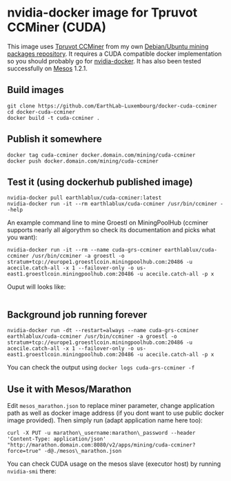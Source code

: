 # nvidia-docker image for Tpruvot CCMiner (CUDA)

This image uses [Tpruvot CCMiner] from my own [Debian/Ubuntu mining packages repository].
It requires a CUDA compatible docker implementation so you should probably go
for [nvidia-docker].
It has also been tested successfully on [Mesos] 1.2.1.

## Build images

```
git clone https://github.com/EarthLab-Luxembourg/docker-cuda-ccminer
cd docker-cuda-ccminer
docker build -t cuda-ccminer .
```

## Publish it somewhere

```
docker tag cuda-ccminer docker.domain.com/mining/cuda-ccminer
docker push docker.domain.com/mining/cuda-ccminer
```

## Test it (using dockerhub published image)

```
nvidia-docker pull earthlablux/cuda-ccminer:latest
nvidia-docker run -it --rm earthlablux/cuda-ccminer /usr/bin/ccminer --help
```

An example command line to mine Groestl on MiningPoolHub (ccminer supports nearly all algorythm so check its documentation and picks what you want):
```
nvidia-docker run -it --rm --name cuda-grs-ccminer earthlablux/cuda-ccminer /usr/bin/ccminer -a groestl -o stratum+tcp://europe1.groestlcoin.miningpoolhub.com:20486 -u acecile.catch-all -x 1 --failover-only -o us-east1.groestlcoin.miningpoolhub.com:20486 -u acecile.catch-all -p x 
```

Ouput will looks like:
```
```


## Background job running forever

```
nvidia-docker run -dt --restart=always --name cuda-grs-ccminer earthlablux/cuda-ccminer /usr/bin/ccminer -a groestl -o stratum+tcp://europe1.groestlcoin.miningpoolhub.com:20486 -u acecile.catch-all -x 1 --failover-only -o us-east1.groestlcoin.miningpoolhub.com:20486 -u acecile.catch-all -p x
```

You can check the output using `docker logs cuda-grs-ccminer -f` 


## Use it with Mesos/Marathon

Edit `mesos_marathon.json` to replace miner parameter, change application path as well as docker image address (if you dont want to use public docker image provided).
Then simply run (adapt application name here too):

```
curl -X PUT -u marathon\_username:marathon\_password --header 'Content-Type: application/json' "http://marathon.domain.com:8080/v2/apps/mining/cuda-ccminer?force=true" -d@./mesos\_marathon.json
```

You can check CUDA usage on the mesos slave (executor host) by running `nvidia-smi` there:

```
```

[Tpruvot CCMiner]: https://github.com/tpruvot/ccminer
[Debian/Ubuntu mining packages repository]: https://packages.le-vert.net/mining/
[nvidia-docker]: https://github.com/NVIDIA/nvidia-docker
[Mesos]: http://mesos.apache.org/documentation/latest/gpu-support/
